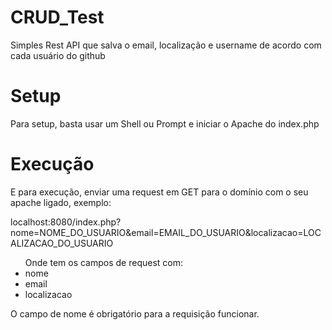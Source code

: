 # CRUD_Test
Simples Rest API que salva o email, localização e username de acordo com cada usuário do github

<h1>Setup</h1>

Para setup, basta usar um Shell ou Prompt e iniciar o Apache do index.php

<h1>Execução</h1>
E para execução, enviar uma request em GET para o domínio com o seu apache ligado, exemplo:

localhost:8080/index.php?nome=NOME_DO_USUARIO&email=EMAIL_DO_USUARIO&localizacao=LOCALIZACAO_DO_USUARIO

<ul>
Onde tem os campos de request com:

  <li>nome</li>
  <li>email</li>
 <li>localizacao</li>
</ul>

O campo de nome é obrigatório para a requisição funcionar.
